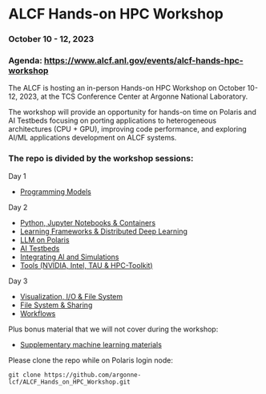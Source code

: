 # ALCF Hands-on HPC Workshop
### October 10 - 12, 2023
### Agenda: https://www.alcf.anl.gov/events/alcf-hands-hpc-workshop

The ALCF is hosting an in-person Hands-on HPC Workshop on October 10-12, 2023, at the TCS Conference Center at Argonne National Laboratory.

The workshop will provide an opportunity for hands-on time on Polaris and AI Testbeds focusing on porting applications to heterogeneous architectures (CPU + GPU), improving code performance, and exploring AI/ML applications development on ALCF systems.

### The repo is divided by the workshop sessions:
Day 1 
  * [Programming Models](programmingModels)

Day 2
   * [Python, Jupyter Notebooks & Containers](python_notebook_containers)
   * [Learning Frameworks & Distributed Deep Learning](learningFrameworks)
   * [LLM on Polaris](llm)
   * [AI Testbeds](aiTestbeds)
   * [Integrating Al and Simulations](couplingSimulationML)
   * [Tools (NVIDIA, Intel, TAU & HPC-Toolkit)](tools)

Day 3
   * [Visualization, I/O & File System](visualization_io)
   * [File System & Sharing](fs_sharing)
   * [Workflows](workflows)

Plus bonus material that we will not cover during the workshop:
   * [Supplementary machine learning materials](extraMachineLearningMaterials)

Please clone the repo while on Polaris login node:

```
git clone https://github.com/argonne-lcf/ALCF_Hands_on_HPC_Workshop.git
```
